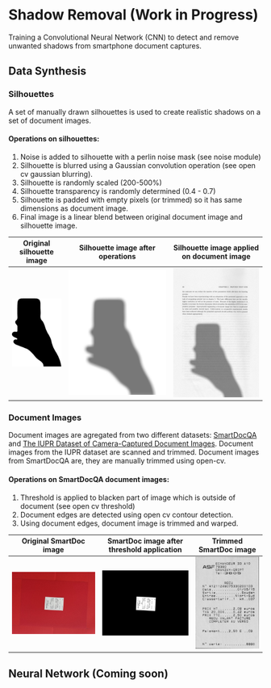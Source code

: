 # Shadow Removal (Work in Progress)
Training a Convolutional Neural Network (CNN) to detect and remove unwanted shadows from smartphone document captures.

## Data Synthesis

### Silhouettes
A set of manually drawn silhouettes is used to create realistic shadows on a set of document images.

#### Operations on silhouettes:
1. Noise is added to silhouette with a perlin noise mask (see noise module)
2. Silhouette is blurred using a Gaussian convolution operation (see open cv gaussian blurring).
3. Silhouette is randomly scaled (200-500%)
4. Silhouette transparency is randomly determined (0.4 - 0.7)
5. Silhouette is padded with empty pixels (or trimmed) so it has same dimensions as document image.
6. Final image is a linear blend between original document image and silhouette image.

[silhouette.png]: https://github.com/YT98/shadow_removal/blob/master/README_images/silhouette.png
[silhouette_mask.png]: https://github.com/YT98/shadow_removal/blob/master/README_images/silhouette_mask.png
[silhouette_applied.jpg]: https://github.com/YT98/shadow_removal/blob/master/README_images/silhouette_applied.jpg

| Original silhouette image              | Silhouette image after operations                   | Silhouette image applied on document image                |
|----------------------------------------|-----------------------------------------------------|-----------------------------------------------------------|
| ![Original silhouette][silhouette.png] | ![Silhouette after operations][silhouette_mask.png] | ![Silhouette applied on document][silhouette_applied.jpg] |

### Document Images
Document images are agregated from two different datasets: [SmartDocQA](http://navidomass.univ-lr.fr/SmartDoc-QA/) and [The IUPR Dataset of Camera-Captured Document Images](https://www.researchgate.net/publication/262294457_The_IUPR_Dataset_of_Camera-Captured_Document_Images). Document images from the IUPR dataset are scanned and trimmed. Document images from SmartDocQA are, they are manually trimmed using open-cv.

#### Operations on SmartDocQA document images:
1. Threshold is applied to blacken part of image which is outside of document (see open cv threshold)
2. Document edges are detected using open cv contour detection.
3. Using document edges, document image is trimmed and warped.

[smart_doc_original.jpg]: https://github.com/YT98/shadow_removal/blob/master/README_images/smart_doc_original.jpg
[smart_doc_treshold.jpg]: https://github.com/YT98/shadow_removal/blob/master/README_images/smart_doc_threshold.jpg
[smart_doc_trimmed.jpg]: https://github.com/YT98/shadow_removal/blob/master/README_images/smart_doc_trimmed.jpg

| Original SmartDoc image                            | SmartDoc image after threshold application         | Trimmed SmartDoc image                           |
|----------------------------------------------------|----------------------------------------------------|--------------------------------------------------|
| ![Original SmartDoc image][smart_doc_original.jpg] | ![Treshold SmartDoc image][smart_doc_treshold.jpg] | ![Trimmed SmartDoc image][smart_doc_trimmed.jpg] |

## Neural Network (Coming soon)
